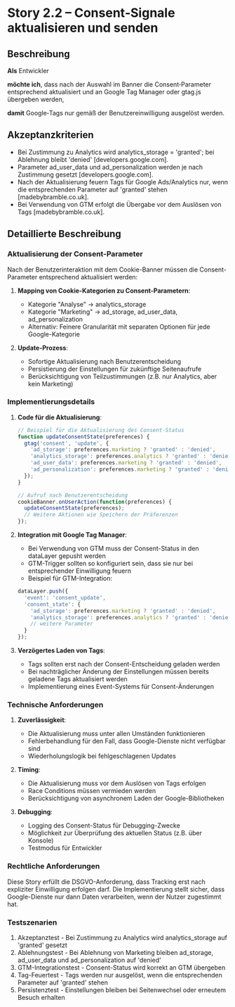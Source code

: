 # Story 2.2 – Consent‑Signale aktualisieren und senden

## Beschreibung

**Als** Entwickler

**möchte ich**, dass nach der Auswahl im Banner die Consent‑Parameter entsprechend aktualisiert und an Google Tag Manager oder gtag.js übergeben werden,

**damit** Google‑Tags nur gemäß der Benutzereinwilligung ausgelöst werden.

## Akzeptanzkriterien

- Bei Zustimmung zu Analytics wird analytics_storage = 'granted'; bei Ablehnung bleibt 'denied' [developers.google.com].
- Parameter ad_user_data und ad_personalization werden je nach Zustimmung gesetzt [developers.google.com].
- Nach der Aktualisierung feuern Tags für Google Ads/Analytics nur, wenn die entsprechenden Parameter auf 'granted' stehen [madebybramble.co.uk].
- Bei Verwendung von GTM erfolgt die Übergabe vor dem Auslösen von Tags [madebybramble.co.uk].

## Detaillierte Beschreibung

### Aktualisierung der Consent-Parameter
Nach der Benutzerinteraktion mit dem Cookie-Banner müssen die Consent-Parameter entsprechend aktualisiert werden:

1. **Mapping von Cookie-Kategorien zu Consent-Parametern**:
   - Kategorie "Analyse" → analytics_storage
   - Kategorie "Marketing" → ad_storage, ad_user_data, ad_personalization
   - Alternativ: Feinere Granularität mit separaten Optionen für jede Google-Kategorie

2. **Update-Prozess**:
   - Sofortige Aktualisierung nach Benutzerentscheidung
   - Persistierung der Einstellungen für zukünftige Seitenaufrufe
   - Berücksichtigung von Teilzustimmungen (z.B. nur Analytics, aber kein Marketing)

### Implementierungsdetails
1. **Code für die Aktualisierung**:
   ```javascript
   // Beispiel für die Aktualisierung des Consent-Status
   function updateConsentState(preferences) {
     gtag('consent', 'update', {
       'ad_storage': preferences.marketing ? 'granted' : 'denied',
       'analytics_storage': preferences.analytics ? 'granted' : 'denied',
       'ad_user_data': preferences.marketing ? 'granted' : 'denied',
       'ad_personalization': preferences.marketing ? 'granted' : 'denied'
     });
   }
   
   // Aufruf nach Benutzerentscheidung
   cookieBanner.onUserAction(function(preferences) {
     updateConsentState(preferences);
     // Weitere Aktionen wie Speichern der Präferenzen
   });
   ```

2. **Integration mit Google Tag Manager**:
   - Bei Verwendung von GTM muss der Consent-Status in den dataLayer gepusht werden
   - GTM-Trigger sollten so konfiguriert sein, dass sie nur bei entsprechender Einwilligung feuern
   - Beispiel für GTM-Integration:
   ```javascript
   dataLayer.push({
     'event': 'consent_update',
     'consent_state': {
       'ad_storage': preferences.marketing ? 'granted' : 'denied',
       'analytics_storage': preferences.analytics ? 'granted' : 'denied',
       // weitere Parameter
     }
   });
   ```

3. **Verzögertes Laden von Tags**:
   - Tags sollten erst nach der Consent-Entscheidung geladen werden
   - Bei nachträglicher Änderung der Einstellungen müssen bereits geladene Tags aktualisiert werden
   - Implementierung eines Event-Systems für Consent-Änderungen

### Technische Anforderungen
1. **Zuverlässigkeit**:
   - Die Aktualisierung muss unter allen Umständen funktionieren
   - Fehlerbehandlung für den Fall, dass Google-Dienste nicht verfügbar sind
   - Wiederholungslogik bei fehlgeschlagenen Updates

2. **Timing**:
   - Die Aktualisierung muss vor dem Auslösen von Tags erfolgen
   - Race Conditions müssen vermieden werden
   - Berücksichtigung von asynchronem Laden der Google-Bibliotheken

3. **Debugging**:
   - Logging des Consent-Status für Debugging-Zwecke
   - Möglichkeit zur Überprüfung des aktuellen Status (z.B. über Konsole)
   - Testmodus für Entwickler

### Rechtliche Anforderungen
Diese Story erfüllt die DSGVO-Anforderung, dass Tracking erst nach expliziter Einwilligung erfolgen darf. Die Implementierung stellt sicher, dass Google-Dienste nur dann Daten verarbeiten, wenn der Nutzer zugestimmt hat.

### Testszenarien
1. Akzeptanztest - Bei Zustimmung zu Analytics wird analytics_storage auf 'granted' gesetzt
2. Ablehnungstest - Bei Ablehnung von Marketing bleiben ad_storage, ad_user_data und ad_personalization auf 'denied'
3. GTM-Integrationstest - Consent-Status wird korrekt an GTM übergeben
4. Tag-Feuertest - Tags werden nur ausgelöst, wenn die entsprechenden Parameter auf 'granted' stehen
5. Persistenztest - Einstellungen bleiben bei Seitenwechsel oder erneutem Besuch erhalten
